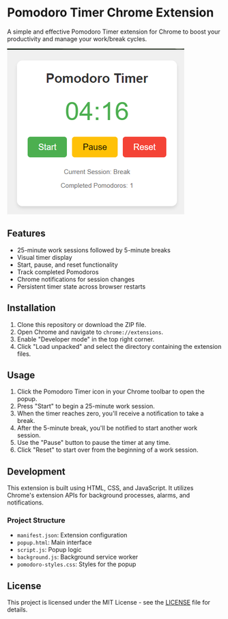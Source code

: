 # Pomodoro Timer Chrome Extension

A simple and effective Pomodoro Timer extension for Chrome to boost your productivity and manage your work/break cycles.

![Pomodoro Timer Screenshot](screenshots/pomodoro-timer-screenshot.png)

## Features

- 25-minute work sessions followed by 5-minute breaks
- Visual timer display
- Start, pause, and reset functionality
- Track completed Pomodoros
- Chrome notifications for session changes
- Persistent timer state across browser restarts

## Installation

1. Clone this repository or download the ZIP file.
2. Open Chrome and navigate to `chrome://extensions`.
3. Enable "Developer mode" in the top right corner.
4. Click "Load unpacked" and select the directory containing the extension files.

## Usage

1. Click the Pomodoro Timer icon in your Chrome toolbar to open the popup.
2. Press "Start" to begin a 25-minute work session.
3. When the timer reaches zero, you'll receive a notification to take a break.
4. After the 5-minute break, you'll be notified to start another work session.
5. Use the "Pause" button to pause the timer at any time.
6. Click "Reset" to start over from the beginning of a work session.

## Development

This extension is built using HTML, CSS, and JavaScript. It utilizes Chrome's extension APIs for background processes, alarms, and notifications.

### Project Structure

- `manifest.json`: Extension configuration
- `popup.html`: Main interface
- `script.js`: Popup logic
- `background.js`: Background service worker
- `pomodoro-styles.css`: Styles for the popup


## License

This project is licensed under the MIT License - see the [LICENSE](LICENSE) file for details.



